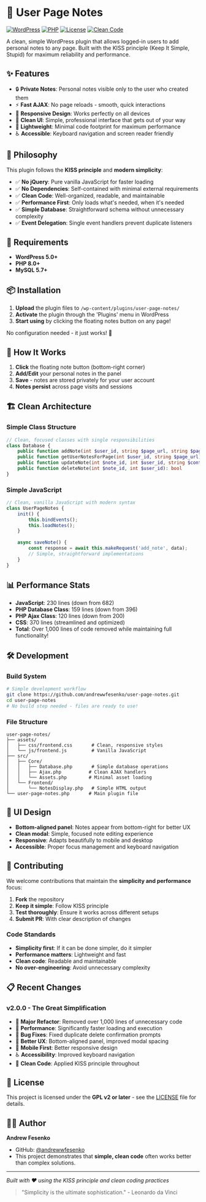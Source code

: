 # 📝 User Page Notes

[![WordPress](https://img.shields.io/badge/WordPress-5.0%2B-blue.svg)](https://wordpress.org/)
[![PHP](https://img.shields.io/badge/PHP-8.0%2B-blue.svg)](https://php.net/)
[![License](https://img.shields.io/badge/License-GPL%20v2%2B-blue.svg)](https://www.gnu.org/licenses/gpl-2.0.html)
[![Clean Code](https://img.shields.io/badge/Code-Clean%20%26%20Simple-green.svg)](https://github.com/andrewwfesenko/user-page-notes)

A clean, simple WordPress plugin that allows logged-in users to add personal notes to any page. Built with the KISS principle (Keep It Simple, Stupid) for maximum reliability and performance.

## ✨ Features

- 🔒 **Private Notes**: Personal notes visible only to the user who created them
- ⚡ **Fast AJAX**: No page reloads - smooth, quick interactions
- 📱 **Responsive Design**: Works perfectly on all devices
- 🎨 **Clean UI**: Simple, professional interface that gets out of your way
- 🚀 **Lightweight**: Minimal code footprint for maximum performance
- ♿ **Accessible**: Keyboard navigation and screen reader friendly

## 🎯 Philosophy

This plugin follows the **KISS principle** and **modern simplicity**:

- ✅ **No jQuery**: Pure vanilla JavaScript for faster loading
- ✅ **No Dependencies**: Self-contained with minimal external requirements
- ✅ **Clean Code**: Well-organized, readable, and maintainable
- ✅ **Performance First**: Only loads what's needed, when it's needed
- ✅ **Simple Database**: Straightforward schema without unnecessary complexity
- ✅ **Event Delegation**: Single event handlers prevent duplicate listeners

## 🔧 Requirements

- **WordPress 5.0+** 
- **PHP 8.0+** 
- **MySQL 5.7+**

## 📦 Installation

1. **Upload** the plugin files to `/wp-content/plugins/user-page-notes/`
2. **Activate** the plugin through the 'Plugins' menu in WordPress
3. **Start using** by clicking the floating notes button on any page!

No configuration needed - it just works! 🎉

## 🚀 How It Works

1. **Click** the floating note button (bottom-right corner)
2. **Add/Edit** your personal notes in the panel
3. **Save** - notes are stored privately for your user account
4. **Notes persist** across page visits and sessions

## 🏗️ Clean Architecture

### **Simple Class Structure**

```php
// Clean, focused classes with single responsibilities
class Database {
    public function addNote(int $user_id, string $page_url, string $page_title, string $content): int|\WP_Error
    public function getUserNotesForPage(int $user_id, string $page_url): array
    public function updateNote(int $note_id, int $user_id, string $content): bool
    public function deleteNote(int $note_id, int $user_id): bool
}
```

### **Simple JavaScript**

```javascript
// Clean, vanilla JavaScript with modern syntax
class UserPageNotes {
    init() {
        this.bindEvents();
        this.loadNotes();
    }
    
    async saveNote() {
        const response = await this.makeRequest('add_note', data);
        // Simple, straightforward implementations
    }
}
```

## 📊 Performance Stats

- **JavaScript**: 230 lines (down from 682)
- **PHP Database Class**: 159 lines (down from 396) 
- **PHP Ajax Class**: 120 lines (down from 200)
- **CSS**: 370 lines (streamlined and optimized)
- **Total**: Over 1,000 lines of code removed while maintaining full functionality!

## 🛠️ Development

### **Build System**
```bash
# Simple development workflow
git clone https://github.com/andrewwfesenko/user-page-notes.git
cd user-page-notes
# No build step needed - files are ready to use!
```

### **File Structure**
```
user-page-notes/
├── assets/
│   ├── css/frontend.css       # Clean, responsive styles
│   └── js/frontend.js         # Vanilla JavaScript
├── src/
│   ├── Core/
│   │   ├── Database.php       # Simple database operations
│   │   ├── Ajax.php          # Clean AJAX handlers
│   │   └── Assets.php        # Minimal asset loading
│   └── Frontend/
│       └── NotesDisplay.php   # Simple HTML output
└── user-page-notes.php       # Main plugin file
```

## 🎨 UI Design

- **Bottom-aligned panel**: Notes appear from bottom-right for better UX
- **Clean modal**: Simple, focused note editing experience
- **Responsive**: Adapts beautifully to mobile and desktop
- **Accessible**: Proper focus management and keyboard navigation

## 🤝 Contributing

We welcome contributions that maintain the **simplicity and performance** focus:

1. **Fork** the repository
2. **Keep it simple**: Follow KISS principle
3. **Test thoroughly**: Ensure it works across different setups
4. **Submit PR**: With clear description of changes

### **Code Standards**
- **Simplicity first**: If it can be done simpler, do it simpler
- **Performance matters**: Lightweight and fast
- **Clean code**: Readable and maintainable
- **No over-engineering**: Avoid unnecessary complexity

## 📋 Recent Changes

### **v2.0.0** - The Great Simplification
- 🎯 **Major Refactor**: Removed over 1,000 lines of unnecessary code
- 🚀 **Performance**: Significantly faster loading and execution
- 🐛 **Bug Fixes**: Fixed duplicate delete confirmation prompts
- 🎨 **Better UX**: Bottom-aligned panel, improved modal spacing
- 📱 **Mobile First**: Better responsive design
- ♿ **Accessibility**: Improved keyboard navigation
- 🧹 **Clean Code**: Applied KISS principle throughout

## 📄 License

This project is licensed under the **GPL v2 or later** - see the [LICENSE](LICENSE) file for details.

## 👨‍💻 Author

**Andrew Fesenko**
- GitHub: [@andrewwfesenko](https://github.com/andrewwfesenko)
- This project demonstrates that **simple, clean code** often works better than complex solutions.

---

*Built with ❤️ using the KISS principle and clean coding practices* 

> "Simplicity is the ultimate sophistication." - Leonardo da Vinci 